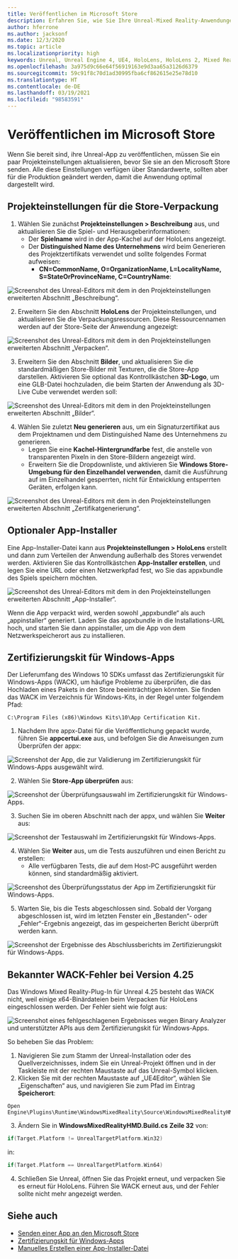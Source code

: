 ```yaml
---
title: Veröffentlichen im Microsoft Store
description: Erfahren Sie, wie Sie Ihre Unreal-Mixed Reality-Anwendungen für den Microsoft Store verpacken, zertifizieren und sie dort veröffentlichen können.
author: hferrone
ms.author: jacksonf
ms.date: 12/3/2020
ms.topic: article
ms.localizationpriority: high
keywords: Unreal, Unreal Engine 4, UE4, HoloLens, HoloLens 2, Mixed Reality, Entwicklung, Dokumentation, Leitfäden, Features, Mixed Reality-Headset, Windows Mixed Reality-Headset, Virtual Reality-Headset, Veröffentlichen, Verteilung, Microsoft Store
ms.openlocfilehash: 3a975d9c66e64f56919163e9d3aa65a3126d6379
ms.sourcegitcommit: 59c91f8c70d1ad30995fba6cf862615e25e78d10
ms.translationtype: HT
ms.contentlocale: de-DE
ms.lasthandoff: 03/19/2021
ms.locfileid: "98583591"
---
```

# <a name="publishing-to-the-microsoft-store"></a>Veröffentlichen im Microsoft Store

Wenn Sie bereit sind, ihre Unreal-App zu veröffentlichen, müssen Sie ein paar Projekteinstellungen aktualisieren, bevor Sie sie an den Microsoft Store senden. Alle diese Einstellungen verfügen über Standardwerte, sollten aber für die Produktion geändert werden, damit die Anwendung optimal dargestellt wird.

## <a name="project-settings-for-the-store-packaging"></a>Projekteinstellungen für die Store-Verpackung

1. Wählen Sie zunächst **Projekteinstellungen > Beschreibung** aus, und aktualisieren Sie die Spiel- und Herausgeberinformationen: 
    * Der **Spielname** wird in der App-Kachel auf der HoloLens angezeigt.
    * Der **Distinguished Name des Unternehmens** wird beim Generieren des Projektzertifikats verwendet und sollte folgendes Format aufweisen: 
        * **CN=CommonName, O=OrganizationName, L=LocalityName, S=StateOrProvinceName, C=CountryName**:

![Screenshot des Unreal-Editors mit dem in den Projekteinstellungen erweiterten Abschnitt „Beschreibung“.](images/unreal-publishing-img-01.png)

2. Erweitern Sie den Abschnitt **HoloLens** der Projekteinstellungen, und aktualisieren Sie die Verpackungsressourcen.  Diese Ressourcennamen werden auf der Store-Seite der Anwendung angezeigt:

![Screenshot des Unreal-Editors mit dem in den Projekteinstellungen erweiterten Abschnitt „Verpacken“.](images/unreal-publishing-img-02.png)

3. Erweitern Sie den Abschnitt **Bilder**, und aktualisieren Sie die standardmäßigen Store-Bilder mit Texturen, die die Store-App darstellen.  Aktivieren Sie optional das Kontrollkästchen **3D-Logo**, um eine GLB-Datei hochzuladen, die beim Starten der Anwendung als 3D-Live Cube verwendet werden soll:

![Screenshot des Unreal-Editors mit dem in den Projekteinstellungen erweiterten Abschnitt „Bilder“.](images/unreal-publishing-img-03.png)

4. Wählen Sie zuletzt **Neu generieren** aus, um ein Signaturzertifikat aus dem Projektnamen und dem Distinguished Name des Unternehmens zu generieren.  
    * Legen Sie eine **Kachel-Hintergrundfarbe** fest, die anstelle von transparenten Pixeln in den Store-Bildern angezeigt wird.
    * Erweitern Sie die Dropdownliste, und aktivieren Sie **Windows Store-Umgebung für den Einzelhandel verwenden**, damit die Ausführung auf im Einzelhandel gesperrten, nicht für Entwicklung entsperrten Geräten, erfolgen kann.

![Screenshot des Unreal-Editors mit dem in den Projekteinstellungen erweiterten Abschnitt „Zertifikatgenerierung“.](images/unreal-publishing-img-04.png)

## <a name="optional-app-installer"></a>Optionaler App-Installer

Eine App-Installer-Datei kann aus **Projekteinstellungen > HoloLens** erstellt und dann zum Verteilen der Anwendung außerhalb des Stores verwendet werden.  Aktivieren Sie das Kontrollkästchen **App-Installer erstellen**, und legen Sie eine URL oder einen Netzwerkpfad fest, wo Sie das appxbundle des Spiels speichern möchten.  

![Screenshot des Unreal-Editors mit dem in den Projekteinstellungen erweiterten Abschnitt „App-Installer“.](images/unreal-publishing-img-05.png)

Wenn die App verpackt wird, werden sowohl „appxbundle“ als auch „appinstaller“ generiert.  Laden Sie das appxbundle in die Installations-URL hoch, und starten Sie dann appinstaller, um die App von dem Netzwerkspeicherort aus zu installieren.

## <a name="windows-app-certification-kit"></a>Zertifizierungskit für Windows-Apps

Der Lieferumfang des Windows 10 SDKs umfasst das Zertifizierungskit für Windows-Apps (WACK), um häufige Probleme zu überprüfen, die das Hochladen eines Pakets in den Store beeinträchtigen könnten.  Sie finden das WACK im Verzeichnis für Windows-Kits, in der Regel unter folgendem Pfad: 

```
C:\Program Files (x86)\Windows Kits\10\App Certification Kit.
```

1. Nachdem Ihre appx-Datei für die Veröffentlichung gepackt wurde, führen Sie **appcertui.exe** aus, und befolgen Sie die Anweisungen zum Überprüfen der appx:

![Screenshot der App, die zur Validierung im Zertifizierungskit für Windows-Apps ausgewählt wird.](images/unreal-publishing-img-06.png)

2. Wählen Sie **Store-App überprüfen** aus:

![Screenshot der Überprüfungsauswahl im Zertifizierungskit für Windows-Apps.](images/unreal-publishing-img-07.png)

3. Suchen Sie im oberen Abschnitt nach der appx, und wählen Sie **Weiter** aus:

![Screenshot der Testauswahl im Zertifizierungskit für Windows-Apps.](images/unreal-publishing-img-08.png)

4. Wählen Sie **Weiter** aus, um die Tests auszuführen und einen Bericht zu erstellen:
    * Alle verfügbaren Tests, die auf dem Host-PC ausgeführt werden können, sind standardmäßig aktiviert.

![Screenshot des Überprüfungsstatus der App im Zertifizierungskit für Windows-Apps.](images/unreal-publishing-img-09.png)

5. Warten Sie, bis die Tests abgeschlossen sind. Sobald der Vorgang abgeschlossen ist, wird im letzten Fenster ein „Bestanden“- oder „Fehler“-Ergebnis angezeigt, das im gespeicherten Bericht überprüft werden kann.

![Screenshot der Ergebnisse des Abschlussberichts im Zertifizierungskit für Windows-Apps.](images/unreal-publishing-img-10.png)

## <a name="known-wack-failure-with-425"></a>Bekannter WACK-Fehler bei Version 4.25

Das Windows Mixed Reality-Plug-In für Unreal 4.25 besteht das WACK nicht, weil einige x64-Binärdateien beim Verpacken für HoloLens eingeschlossen werden. Der Fehler sieht wie folgt aus:

![Screenshot eines fehlgeschlagenen Ergebnisses wegen Binary Analyzer und unterstützter APIs aus dem Zertifizierungskit für Windows-Apps.](images/unreal-publishing-img-11.png)

So beheben Sie das Problem:
1. Navigieren Sie zum Stamm der Unreal-Installation oder des Quellverzeichnisses, indem Sie ein Unreal-Projekt öffnen und in der Taskleiste mit der rechten Maustaste auf das Unreal-Symbol klicken.
2. Klicken Sie mit der rechten Maustaste auf „UE4Editor“, wählen Sie „Eigenschaften“ aus, und navigieren Sie zum Pfad im Eintrag **Speicherort**:

```
Open Engine\Plugins\Runtime\WindowsMixedReality\Source\WindowsMixedRealityHMD\WindowsMixedRealityHMD.Build.cs.
```

3. Ändern Sie in **WindowsMixedRealityHMD.Build.cs** **Zeile 32** von:

```cpp
if(Target.Platform != UnrealTargetPlatform.Win32)
```

in:

```cpp
if(Target.Platform == UnrealTargetPlatform.Win64)

```

4. Schließen Sie Unreal, öffnen Sie das Projekt erneut, und verpacken Sie es erneut für HoloLens.  Führen Sie WACK erneut aus, und der Fehler sollte nicht mehr angezeigt werden. 

## <a name="see-also"></a>Siehe auch

* [Senden einer App an den Microsoft Store](../../distribute/submitting-an-app-to-the-microsoft-store.md)
* [Zertifizierungskit für Windows-Apps](https://developer.microsoft.com/windows/downloads/app-certification-kit)
* [Manuelles Erstellen einer App-Installer-Datei](/windows/msix/app-installer/how-to-create-appinstaller-file)